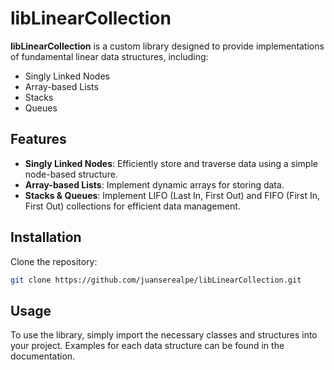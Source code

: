 
# libLinearCollection

**libLinearCollection** is a custom library designed to provide implementations of fundamental linear data structures, including:

- Singly Linked Nodes
- Array-based Lists
- Stacks
- Queues

## Features

- **Singly Linked Nodes**: Efficiently store and traverse data using a simple node-based structure.
- **Array-based Lists**: Implement dynamic arrays for storing data.
- **Stacks & Queues**: Implement LIFO (Last In, First Out) and FIFO (First In, First Out) collections for efficient data management.

## Installation

Clone the repository:

```bash
git clone https://github.com/juanserealpe/libLinearCollection.git
```

## Usage

To use the library, simply import the necessary classes and structures into your project. Examples for each data structure can be found in the documentation.

